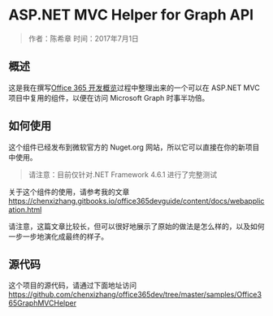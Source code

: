 # ASP.NET MVC Helper for Graph API
> 作者：陈希章 时间：2017年7月1日

## 概述

这是我在撰写[Office 365 开发概览](https://aka.ms/office365devguide)过程中整理出来的一个可以在 ASP.NET  MVC 项目中复用的组件，以便在访问 Microsoft Graph 时事半功倍。

## 如何使用

这个组件已经发布到微软官方的 Nuget.org 网站，所以它可以直接在你的新项目中使用。

> 请注意：目前仅针对.NET Framework 4.6.1 进行了完整测试

关于这个组件的使用，请参考我的文章
<https://chenxizhang.gitbooks.io/office365devguide/content/docs/webapplication.html>

请注意，这篇文章比较长，但可以很好地展示了原始的做法是怎么样的，以及如何一步一步地演化成最终的样子。

## 源代码
这个项目的源代码，请通过下面地址访问
<https://github.com/chenxizhang/office365dev/tree/master/samples/Office365GraphMVCHelper>
